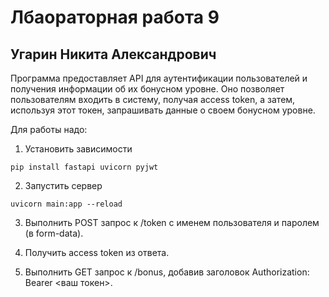 # Лбаораторная работа 9
## Угарин Никита Александрович

Программа предоставляет API для аутентификации пользователей и получения информации об их бонусном уровне. 
Оно позволяет пользователям входить в систему, получая access token,
а затем, используя этот токен, запрашивать данные о своем бонусном уровне.

Для работы надо:
1. Установить зависимости
~~~
pip install fastapi uvicorn pyjwt
~~~
2. Запустить сервер
~~~
uvicorn main:app --reload
~~~
3. Выполнить POST запрос к /token с именем пользователя и паролем (в form-data).

4. Получить access token из ответа.

5. Выполнить GET запрос к /bonus, добавив заголовок Authorization: Bearer <ваш токен>.
